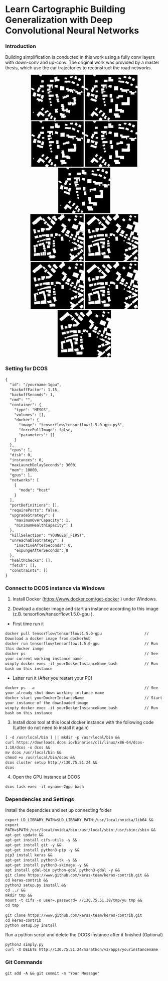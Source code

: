 # Learn Cartographic Building Generalization with Deep Convolutional Neural Networks

### Introduction

Building simplification is conducted in this work using a fully conv layers with down-conv and up-conv. The original work was provided by a master thesis, which use the car trajectories to reconstruct the road networks.


<div align = 'center'>
<img src = 'img/FTest1_input.png' height = '145px'>
<img src = 'img/FTest1_output.png' height = '145px'>
<img src = 'img/FTest1_input_inv_out_bw.png' height = '145px'>
<img src = 'img/FTest1_input_inv_15_runet.png' height = '145px'>
<img src = 'img/FTest1_input_inv_15_2_gan.png' height = '145px'>
<br>
<img src = 'img/FTest3_input_500.png' height = '150px'>
<img src = 'img/FTest3_output_15_500.png' height = '150px'>
<img src = 'img/FTest3_input_inv_15_unet.png' height = '150px'>
<img src = 'img/FTest3_input_inv_15_runet.png' height = '150px'>
<img src = 'img/FTest3_input_inv_15_2_gan.png' height = '150px'>
</div>

### Setting for DCOS
```
{
  "id": "/yourname-1gpu",
  "backoffFactor": 1.15,
  "backoffSeconds": 1,
  "cmd": "",
  "container": {
    "type": "MESOS",
    "volumes": [],
    "docker": {
      "image": "tensorflow/tensorflow:1.5.0-gpu-py3",
      "forcePullImage": false,
      "parameters": []
    }
  },
  "cpus": 1,
  "disk": 0,
  "instances": 0,
  "maxLaunchDelaySeconds": 3600,
  "mem": 10000,
  "gpus": 1,
  "networks": [
    {
      "mode": "host"
    }
  ],
  "portDefinitions": [],
  "requirePorts": false,
  "upgradeStrategy": {
    "maximumOverCapacity": 1,
    "minimumHealthCapacity": 1
  },
  "killSelection": "YOUNGEST_FIRST",
  "unreachableStrategy": {
    "inactiveAfterSeconds": 0,
    "expungeAfterSeconds": 0
  },
  "healthChecks": [],
  "fetch": [],
  "constraints": []
}
```

### Connect to DCOS instance via Windows

1. Install Docker (https://www.docker.com/get-docker ) under Windows.

2. Dowload a docker image and start an instance according to this image (z.B. tensorflow/tensorflow:1.5.0-gpu ).

- First time run it
```
docker pull tensorflow/tensorflow:1.5.0-gpu                   // Download a docker image from dockerhub
docker run tensorflow/tensorflow:1.5.0-gpu                    // Run this docker iamge
docker ps                                                     // See your current working instance name
winpty docker exec -it yourDockerInstanceName bash            // Run bash on this instance
```

- Latter run it (After you restart your PC)
```
docker ps  -a                                                 // See your already shut down working instance name
docker start yourDockerInstanceName                           // Start your instance of the downloaded image
winpty docker exec -it yourDockerInstanceName bash            // Run  bash on this instance
```

3. Install dcos tool at this local docker instance with the following code (Latter do not need to install it again)
```
[ -d /usr/local/bin ] || mkdir -p /usr/local/bin && 
curl https://downloads.dcos.io/binaries/cli/linux/x86-64/dcos-1.10/dcos -o dcos && 
mv dcos /usr/local/bin && 
chmod +x /usr/local/bin/dcos && 
dcos cluster setup http://130.75.51.24 && 
dcos
```
4.  Open the GPU instance at DCOS
```
dcos task exec -it myname-2gpu bash
```



### Dependencies and Settings

Install the dependcies and set up connecting folder
```
export LD_LIBRARY_PATH=$LD_LIBRARY_PATH:/usr/local/nvidia/lib64 &&
export PATH=$PATH:/usr/local/nvidia/bin:/usr/local/sbin:/usr/sbin:/sbin &&
apt-get update &&
apt-get install cifs-utils -y &&
apt-get install git -y &&
apt-get install python3-pip -y &&
pip3 install keras &&
apt-get install python3-tk -y &&
apt-get install python3-skimage -y &&
apt install gdal-bin python-gdal python3-gdal -y &&
git clone https://www.github.com/keras-team/keras-contrib.git &&
cd keras-contrib &&
python3 setup.py install &&
cd ../ &&
mkdir tmp &&
mount -t cifs -o user=,password= //130.75.51.38/tmp/yu tmp &&
cd tmp 

git clone https://www.github.com/keras-team/keras-contrib.git
cd keras-contrib
python setup.py install

```
Run a python script and delete the DCOS instance after it finished (Optional)
```
python3 simply.py
curl -X DELETE http://130.75.51.24/marathon/v2/apps/yourinstancename
```

### Git Commands

```
git add -A && git commit -m "Your Message"
```
